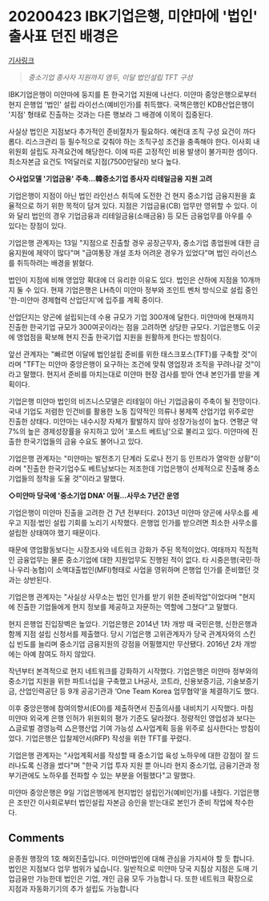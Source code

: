 # 20200423 **IBK기업은행, 미얀마에 '법인' 출사표 던진 배경은**

[기사링크](<http://www.thebell.co.kr/free/content/ArticleView.asp?key=202004131139441440102732&svccode=00&page=1&sort=thebell_check_time>)



> *중소기업 종사자 지원까지 염두, 이달 법인설립 TFT 구성*



  IBK기업은행이 미얀마에 둥지를 튼 한국기업 지원에 나선다. 미얀마 중앙은행으로부터 현지 은행업 '법인' 설립 라이선스(예비인가)를 취득했다. 국책은행인 KDB산업은행이 '지점' 형태로 진출하는 것과는 다른 행보라 그 배경에 이목이 집중된다.



사실상 법인은 지점보다 추가적인 준비절차가 필요하다. 예컨대 조직 구성 요건이 까다롭다. 리스크관리 등 필수적으로 갖춰야 하는 조직구성 조건을 충족해야 한다. 이사회 내 위원회 설립도 자격요건에 해당한다. 이에 따른 고정적인 비용 발생이 불가피한 셈이다. 최소자본금 요건도 1억달러로 지점(7500만달러) 보다 높다.



**◇사업모델 '기업금융' 주축…韓중소기업 종사자 리테일금융 지원 고려**



기업은행이 지점이 아닌 법인 라인선스 취득에 도전한 건 현지 중소기업 금융지원을 효율적으로 하기 위한 목적이 담겨 있다. 지점은 기업금융(CB) 업무만 영위할 수 있다. 이와 달리 법인의 경우 기업금융과 리테일금융(소매금융) 등 모든 금융업무를 아우를 수 있다는 장점이 있다.



기업은행 관계자는 13일 "지점으로 진출할 경우 공장근무자, 중소기업 종업원에 대한 금융지원에 제약이 많다"며 "급여통장 개설 조차 어려운 경우가 있었다"며 법인 라이선스를 취득하려는 배경을 밝혔다.



법인이 지점에 비해 영업망 확대에 더 유리한 이유도 있다. 법인은 산하에 지점을 10개까지 둘 수 있다. 현재 기업은행은 LH측이 미얀마 정부와 조인트 벤처 방식으로 설립 중인 '한-미얀마 경제협력 산업단지'에 입주를 계획 중이다.



산업단지는 양곤에 설립되는데 수용 규모가 기업 300개에 달한다. 미얀마에 현재까지 진출한 한국기업 규모가 300여곳이라는 점을 고려하면 상당한 규모다. 기업은행도 이곳에 영업점을 확보해 현지 진출 한국기업 지원을 원활하게 한다는 방침이다.



앞선 관계자는 "빠르면 이달에 법인설립 준비를 위한 태스크포스(TFT)를 구축할 것"이라며 "TFT는 미얀마 중앙은행이 요구하는 조건에 맞춰 영업장과 조직을 꾸려나갈 것"이라고 말했다. 현지서 준비를 마치는대로 미얀마 현장 검사를 받아 연내 본인가를 받을 계획이다.



기업은행 미얀마 법인의 비즈니스모델은 리테일이 아닌 기업금융이 주축이 될 전망이다. 국내 기업도 저렴한 인건비를 활용한 노동 집약적인 의류나 봉제쪽 산업기업 위주로만 진출한 상태다. 미얀마는 내수시장 자체가 활발하지 않아 성장가능성이 높다. 연평균 약 7%의 높은 경제성장률을 유지하고 있어 '포스트 베트남'으로 불리고 있다. 미얀마에 진출한 한국기업들의 금융 수요도 불어나고 있다.



기업은행 관계자는 "미얀마는 발전초기 단계라 도로나 전기 등 인프라가 열악한 상황"이라며 "진출한 한국기업수도 베트남보다는 저조한데 기업은행이 선제적으로 진출해 중소기업들의 정착을 도울 것"이라고 말했다.



**◇미얀마 당국에 '중소기업 DNA' 어필…사무소 7년간 운영**



기업은행이 미얀마 진출을 고려한 건 7년 전부터다. 2013년 미얀마 양곤에 사무소를 세우고 지점·법인 설립 기회를 노리기 시작했다. 은행업 인가를 받으려면 최소한 사무소를 설립한 상태여야 했기 때문이다.



때문에 영업활동보다는 시장조사와 네트워크 강화가 주된 목적이었다. 여태까지 직접적인 금융업무는 물론 중소기업에 대한 지원업무도 진행된 적이 없다. 타 시중은행(국민·하나·우리·농협)이 소액대출법인(MFI)형태로 사업을 영위하며 은행업 인가를 준비했던 것과는 상반된다.



기업은행 관계자는 "사실상 사무소는 법인 인가를 받기 위한 준비작업"이었다며 "현지에 진출한 기업들에게 현지 정보를 제공하고 자문하는 역할에 그쳤다"고 말했다.



현지 은행업 진입장벽은 높았다. 기업은행은 2014년 1차 개방 때 국민은행, 신한은행과 함께 지점 설립 신청서를 제출했다. 당시 기업은행 고위관계자가 당국 관계자와의 스킨십 빈도를 늘리며 중소기업 금융지원의 강점을 어필했지만 무산됐다. 2016년 2차 개방에는 아예 참여도 하지 않았다.



작년부터 본격적으로 현지 네트워크를 강화하기 시작했다. 기업은행은 미얀마 정부와의 중소기업 지원을 위한 파트너십을 구축했고 LH공사, 코트라, 신용보증기금, 기술보증기금, 산업인력공단 등 9개 공공기관과 ‘One Team Korea 업무협약’을 체결하기도 했다.



이후 중앙은행에 참여의향서(EOI)를 제출하면서 진출의사를 내비치기 시작했다. 마침 미얀마 외국계 은행 인허가 위원회의 평가 기준도 달라졌다. 정량적인 영업성과 보다는 △글로벌 경영능력 △은행산업 기여 가능성 △사업계획 등을 위주로 심사한다는 방침이었다. 기업은행은 입찰제안서(RFP) 작성을 위한 TFT를 꾸렸다.



기업은행 관계자는 "사업계획서를 작성할 때 중소기업 육성 노하우에 대한 강점이 잘 드러나도록 신경을 썼다"며 "한국 기업 투자 지원 뿐 아니라 현지 중소기업, 금융기관과 정부기관에도 노하우를 전파할 수 있는 부분을 어필했다"고 말했다.



미얀마 중앙은행은 9일 기업은행에게 현지법인 설립인가(예비인가)를 내줬다. 기업은행은 조만간 이사회로부터 법인설립 자본금 승인을 받는대로 본인가 준비 작업에 착수한다.  



## Comments

윤종원 행장의 1호 해외진출입니다. 미얀마법인에 대해 관심을 가지셔야 할 듯 합니다.
법인은 지점보다 업무 범위가 넓습니다. 일반적으로 미얀마 당국 지침상 지점은 도매 기업금융만 가능한데 법인은 기업, 개인 금융 모두 가능합니 다. 또한 네트워크 확장으로 지점과 자동화기기의 추가 설립도 가능합니다